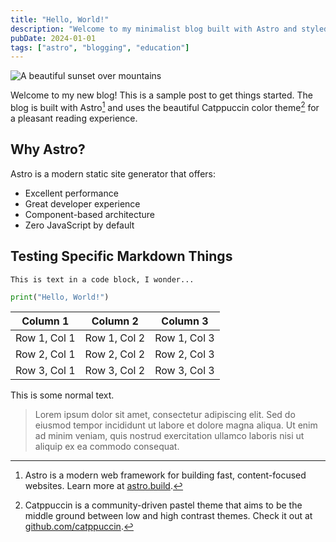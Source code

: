 ```yaml
---
title: "Hello, World!"
description: "Welcome to my minimalist blog built with Astro and styled with Catppuccin"
pubDate: 2024-01-01
tags: ["astro", "blogging", "education"]
---
```


![A beautiful sunset over mountains](/public/images/sample-sunset.png)

Welcome to my new blog! This is a sample post to get things started. The blog is built with Astro[^1] and uses the beautiful Catppuccin color theme[^2] for a pleasant reading experience.

## Why Astro?

Astro is a modern static site generator that offers:

- Excellent performance
- Great developer experience
- Component-based architecture
- Zero JavaScript by default

## Testing Specific Markdown Things

```
This is text in a code block, I wonder...
```

```python
print("Hello, World!")
```

| Column 1 | Column 2 | Column 3 |
|----------|----------|----------|
| Row 1, Col 1 | Row 1, Col 2 | Row 1, Col 3 |
| Row 2, Col 1 | Row 2, Col 2 | Row 2, Col 3 |
| Row 3, Col 1 | Row 3, Col 2 | Row 3, Col 3 |

This is some normal text. 

> Lorem ipsum dolor sit amet, consectetur adipiscing elit. Sed do eiusmod tempor incididunt ut labore et dolore magna aliqua. Ut enim ad minim veniam, quis nostrud exercitation ullamco laboris nisi ut aliquip ex ea commodo consequat.


[^1]: Astro is a modern web framework for building fast, content-focused websites. Learn more at [astro.build](https://astro.build).
[^2]: Catppuccin is a community-driven pastel theme that aims to be the middle ground between low and high contrast themes. Check it out at [github.com/catppuccin](https://github.com/catppuccin).